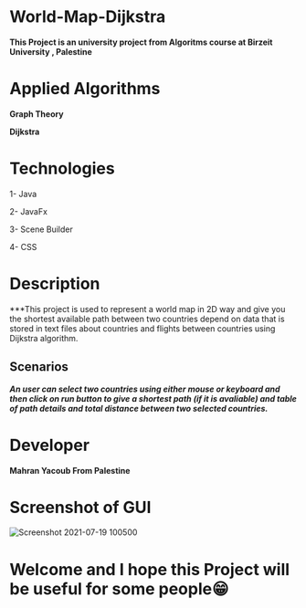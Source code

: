 # World-Map-Dijkstra


**This Project is an university project from Algoritms course at Birzeit University , Palestine**

# Applied Algorithms 

   **Graph Theory**
   
   **Dijkstra**
   
# Technologies 
  1- Java 
  
  2- JavaFx
  
  3- Scene Builder
  
  4- CSS
  
 # Description 
 
   ***This project is used to represent a world map in 2D way and give you the shortest available path between two countries depend on data that is stored 
   in text files about countries and flights between countries using Dijkstra algorithm.
   
 ## Scenarios

   ***An user can select two countries using either mouse or keyboard and then click on run button to give a shortest path (if it is avaliable)
    and table of path details and total distance between two selected countries.***
   
  # Developer 
  
   **Mahran Yacoub From Palestine**
   
  # Screenshot of GUI
  
   ![Screenshot 2021-07-19 100500](https://user-images.githubusercontent.com/77076151/126117249-d59a5aa0-af1a-421b-bc1e-65c6e8295204.png)

  
   
  # Welcome and I hope this Project will be useful for some people😁
  
  
